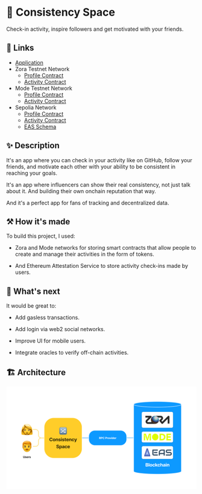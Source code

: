 # 🔁 Consistency Space

Check-in activity, inspire followers and get motivated with your friends.

## 🔗 Links

- [Application](https://consistency-space.vercel.app/)
- Zora Testnet Network
  - [Profile Contract](https://testnet.explorer.zora.energy/address/0x7Aba7fF10bC3DB6FA82d6b23f5492A7F274101f2)
  - [Activity Contract](https://testnet.explorer.zora.energy/address/0x37E28266f280A7770a157efE7dAa1237f832f834)
- Mode Testnet Network
  - [Profile Contract](https://sepolia.explorer.mode.network/address/0x96E6AF6E9e400d0Cd6a4045F122df22BCaAAca59)
  - [Activity Contract](https://sepolia.explorer.mode.network/address/0x02008a8DBc938bd7930bf370617065B6B0c1221a)
- Sepolia Network
  - [Profile Contract](https://sepolia.etherscan.io/address/0x02008a8DBc938bd7930bf370617065B6B0c1221a)
  - [Activity Contract](https://sepolia.etherscan.io/address/0xFe0AeD5cBEE89869FF505e10A5eBb75e9FC819D7)
  - [EAS Schema](https://sepolia.easscan.org/schema/view/0x66a9e8462caa78f7cf1d872563c88e30e2864738fcf0eeb71ce82140c4977b3f)

## ✨ Description

It's an app where you can check in your activity like on GitHub, follow your friends, and motivate each other with your ability to be consistent in reaching your goals.

It's an app where influencers can show their real consistency, not just talk about it. And building their own onchain reputation that way.

And it's a perfect app for fans of tracking and decentralized data.

## ⚒️ How it's made

To build this project, I used:

- Zora and Mode networks for storing smart contracts that allow people to create and manage their activities in the form of tokens.

- And Ethereum Attestation Service to store activity check-ins made by users.

## 🔮 What's next

It would be great to:

- Add gasless transactions.

- Add login via web2 social networks.

- Improve UI for mobile users.

- Integrate oracles to verify off-chain activities.

## 🏗️ Architecture

![Architecture](/architecture.png)
